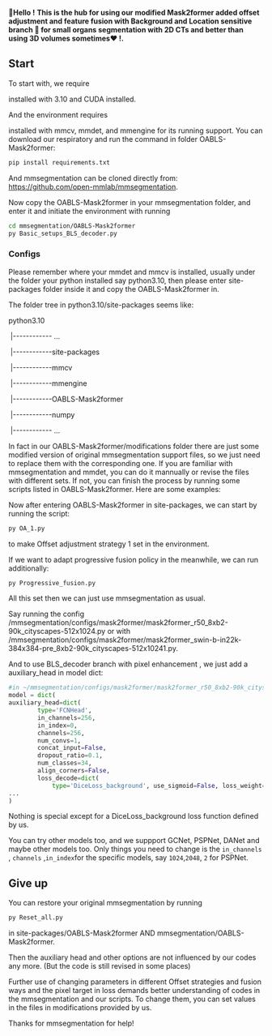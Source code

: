 **:wave:Hello !** **This is the hub for using our modified Mask2former added offset adjustment and feature fusion with Background and Location sensitive branch :rocket: for small organs segmentation with 2D CTs and better than using 3D volumes sometimes:heart: !.**

## **Start**

To start with, we require 

[Python]: https://www.python.org/

 installed with 3.10 and CUDA installed.

And the environment requires 

[mmsegmentation]: https://mmsegmentation.readthedocs.io/zh-cn/latest/get_started.html

 installed with mmcv, mmdet, and mmengine for its running support. You can download our respiratory and run the command in folder OABLS-Mask2former:

```bash
pip install requirements.txt
```

And mmsegmentation can be cloned directly from: https://github.com/open-mmlab/mmsegmentation.

Now copy the  OABLS-Mask2former in your mmsegmentation folder, and enter it and initiate the environment with running 

```bash
cd mmsegmentation/OABLS-Mask2former
py Basic_setups_BLS_decoder.py
```

### Configs

Please remember where your mmdet and mmcv is installed, usually under the folder your python installed say python3.10, then please enter site-packages folder inside it and copy the OABLS-Mask2former in. 

The folder tree in python3.10/site-packages seems like:

python3.10

​	|------------ ...

​	|------------site-packages

​				|------------mmcv

​				|------------mmengine

​				|------------OABLS-Mask2former

​				|------------numpy

​				|------------ ...

In fact in our OABLS-Mask2former/modifications folder there are just some modified version of original mmsegmentation support files, so we just need to replace them with the corresponding one. If you are familiar with mmsegmentation and mmdet, you can do it mannually or revise the files with different sets. If not, you can finish the process by running some scripts listed in OABLS-Mask2former. Here are some examples: 

Now after entering OABLS-Mask2former in site-packages, we can start by running the script:

```bash
py OA_1.py
```

to make Offset adjustment strategy 1 set in the environment. 

If we want to adapt progressive fusion policy in the meanwhile, we can run additionally:

```bash
py Progressive_fusion.py
```

All this set then we can just use mmsegmentation as usual.

Say running the config /mmsegmentation/configs/mask2former/mask2former_r50_8xb2-90k_cityscapes-512x1024.py or with /mmsegmentation/configs/mask2former/mask2former_swin-b-in22k-384x384-pre_8xb2-90k_cityscapes-512x10241.py.

And to use BLS_decoder branch with pixel enhancement , we just add a auxiliary_head in model dict:

```python
#in ~/mmsegmentation/configs/mask2former/mask2former_r50_8xb2-90k_cityscapes-512x1024.py
model = dict(
auxiliary_head=dict(
        type='FCNHead',
        in_channels=256,
        in_index=0,
        channels=256,
        num_convs=1,
        concat_input=False,
        dropout_ratio=0.1,
        num_classes=34,
        align_corners=False,
        loss_decode=dict(
            type='DiceLoss_background', use_sigmoid=False, loss_weight=0.4)),
...
)
```

Nothing is special except for a DiceLoss_background loss function defined  by us.

You can try other models too, and we suppport GCNet, PSPNet, DANet and maybe other models too. Only things you need to change is the `in_channels` , `channels` ,`in_index`for the specific models, say `1024`,`2048`, `2` for PSPNet. 

## Give up

You can restore your original mmsegmentation by running 

```bash
py Reset_all.py 
```

in site-packages/OABLS-Mask2former AND mmsegmentation/OABLS-Mask2former.

Then the auxiliary head and other options are not influenced by our codes any more. (But the code is still revised in some places)

Further use of changing parameters in different Offset strategies and fusion ways and the pixel target in loss demands better understanding of codes in the mmsegmentation and our scripts. To change them, you can set values in the files in modifications provided by us.

Thanks for mmsegmentation for help!